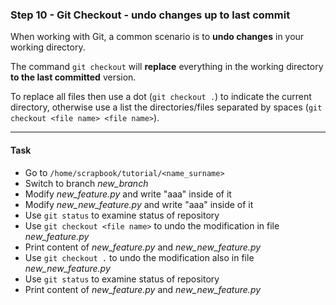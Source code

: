 ### Step 10 - Git Checkout - undo changes up to last commit

When working with Git, a common scenario is to **undo changes** in your working directory. 

The command `git checkout` will **replace** everything in the working directory **to the last committed** version.

To replace all files then use a dot (`git checkout .`) to indicate the current directory, otherwise use a list the directories/files separated by spaces (`git checkout <file name> <file name>`).

---

#### Task

- Go to `/home/scrapbook/tutorial/<name_surname>`
- Switch to branch *new_branch*
- Modify *new_feature.py* and write "aaa" inside of it
- Modify *new_new_feature.py* and write "aaa" inside of it
- Use `git status` to examine status of repository 
- Use `git checkout <file name>` to undo the modification in file *new_feature.py*
- Print content of *new_feature.py* and *new_new_feature.py*
- Use `git checkout .` to undo the modification also in file *new_new_feature.py*
- Use `git status` to examine status of repository 
- Print content of *new_feature.py* and *new_new_feature.py*